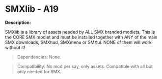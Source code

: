 # SMXlib - A19

**Description:**

SMXlib is a library of assets needed by ALL SMX branded modlets. This is the CORE SMX modlet and must be installed together with ANY of the main SMX downloads, SMXhud, SMXmenu or SMXui. NONE of them will work without it!

> Dependencies: None.

> Compatibility: No mod per say, only assets. Compatible with all but only needed for SMX.
